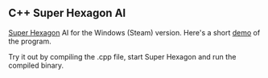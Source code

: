 ## C++ Super Hexagon AI

[Super Hexagon](http://store.steampowered.com/app/221640/) AI for the Windows (Steam) version. Here's a short [demo](https://copy.com/8d4btACUrtL9) of the program. 

Try it out by compiling the .cpp file, start Super Hexagon and run the compiled binary.
